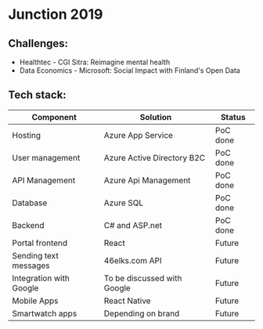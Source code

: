 # Junction 2019

## Challenges:
* Healthtec - CGI Sitra: Reimagine mental health
* Data Economics - Microsoft: Social Impact with Finland's Open Data

## Tech stack:
Component | Solution | Status
--------- | -------- | ------
Hosting | Azure App Service | PoC done
User management | Azure Active Directory B2C | PoC done
API Management | Azure Api Management | PoC done
Database | Azure SQL | PoC done
Backend | C# and ASP.net | PoC done
Portal frontend | React | Future
Sending text messages | 46elks.com API | Future
Integration with Google | To be discussed with Google | Future
Mobile Apps | React Native | Future
Smartwatch apps | Depending on brand | Future
